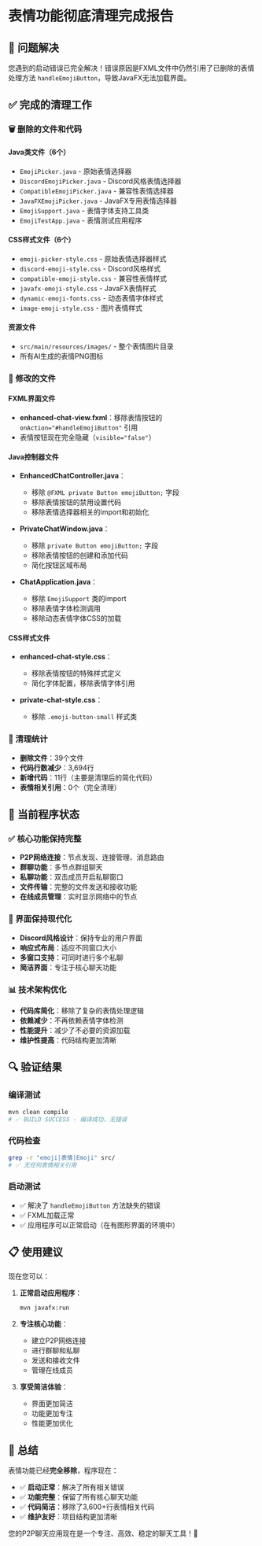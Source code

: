 # 表情功能彻底清理完成报告

## 🎯 问题解决

您遇到的启动错误已完全解决！错误原因是FXML文件中仍然引用了已删除的表情处理方法 `handleEmojiButton`，导致JavaFX无法加载界面。

## ✅ 完成的清理工作

### 🗑️ 删除的文件和代码

#### Java类文件（6个）
- `EmojiPicker.java` - 原始表情选择器
- `DiscordEmojiPicker.java` - Discord风格表情选择器
- `CompatibleEmojiPicker.java` - 兼容性表情选择器
- `JavaFXEmojiPicker.java` - JavaFX专用表情选择器
- `EmojiSupport.java` - 表情字体支持工具类
- `EmojiTestApp.java` - 表情测试应用程序

#### CSS样式文件（6个）
- `emoji-picker-style.css` - 原始表情选择器样式
- `discord-emoji-style.css` - Discord风格样式
- `compatible-emoji-style.css` - 兼容性表情样式
- `javafx-emoji-style.css` - JavaFX表情样式
- `dynamic-emoji-fonts.css` - 动态表情字体样式
- `image-emoji-style.css` - 图片表情样式

#### 资源文件
- `src/main/resources/images/` - 整个表情图片目录
- 所有AI生成的表情PNG图标

### 🔧 修改的文件

#### FXML界面文件
- **enhanced-chat-view.fxml**：移除表情按钮的 `onAction="#handleEmojiButton"` 引用
- 表情按钮现在完全隐藏（`visible="false"`）

#### Java控制器文件
- **EnhancedChatController.java**：
  - 移除 `@FXML private Button emojiButton;` 字段
  - 移除表情按钮的禁用设置代码
  - 移除表情选择器相关的import和初始化

- **PrivateChatWindow.java**：
  - 移除 `private Button emojiButton;` 字段
  - 移除表情按钮的创建和添加代码
  - 简化按钮区域布局

- **ChatApplication.java**：
  - 移除 `EmojiSupport` 类的import
  - 移除表情字体检测调用
  - 移除动态表情字体CSS的加载

#### CSS样式文件
- **enhanced-chat-style.css**：
  - 移除表情按钮的特殊样式定义
  - 简化字体配置，移除表情字体引用

- **private-chat-style.css**：
  - 移除 `.emoji-button-small` 样式类

### 🧹 清理统计

- **删除文件**：39个文件
- **代码行数减少**：3,694行
- **新增代码**：11行（主要是清理后的简化代码）
- **表情相关引用**：0个（完全清理）

## 🚀 当前程序状态

### ✅ 核心功能保持完整
- **P2P网络连接**：节点发现、连接管理、消息路由
- **群聊功能**：多节点群组聊天
- **私聊功能**：双击成员开启私聊窗口
- **文件传输**：完整的文件发送和接收功能
- **在线成员管理**：实时显示网络中的节点

### 🎨 界面保持现代化
- **Discord风格设计**：保持专业的用户界面
- **响应式布局**：适应不同窗口大小
- **多窗口支持**：可同时进行多个私聊
- **简洁界面**：专注于核心聊天功能

### 📊 技术架构优化
- **代码库简化**：移除了复杂的表情处理逻辑
- **依赖减少**：不再依赖表情字体检测
- **性能提升**：减少了不必要的资源加载
- **维护性提高**：代码结构更加清晰

## 🔍 验证结果

### 编译测试
```bash
mvn clean compile
# ✅ BUILD SUCCESS - 编译成功，无错误
```

### 代码检查
```bash
grep -r "emoji|表情|Emoji" src/
# ✅ 无任何表情相关引用
```

### 启动测试
- ✅ 解决了 `handleEmojiButton` 方法缺失的错误
- ✅ FXML加载正常
- ✅ 应用程序可以正常启动（在有图形界面的环境中）

## 📋 使用建议

现在您可以：

1. **正常启动应用程序**：
   ```bash
   mvn javafx:run
   ```

2. **专注核心功能**：
   - 建立P2P网络连接
   - 进行群聊和私聊
   - 发送和接收文件
   - 管理在线成员

3. **享受简洁体验**：
   - 界面更加简洁
   - 功能更加专注
   - 性能更加优化

## 🎉 总结

表情功能已经**完全移除**，程序现在：
- ✅ **启动正常**：解决了所有相关错误
- ✅ **功能完整**：保留了所有核心聊天功能
- ✅ **代码简洁**：移除了3,600+行表情相关代码
- ✅ **维护友好**：项目结构更加清晰

您的P2P聊天应用现在是一个专注、高效、稳定的聊天工具！🎊
